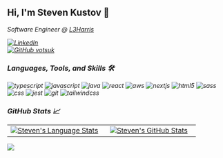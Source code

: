 ## Hi, I'm Steven Kustov 👋

<p><em>Software Engineer @ <a href="https://l3harris.com/">L3Harris

[![LinkedIn](https://img.shields.io/badge/StevenKustov-%230077B5.svg?style=for-the-badge&logo=linkedin&logoColor=white)](https://www.linkedin.com/in/votsuk/)
<br />
[![GitHub votsuk](https://img.shields.io/github/followers/votsuk?label=follow&style=social)](https://github.com/votsuk)

### Languages, Tools, and Skills 🛠

<div>
<img src='https://img.shields.io/badge/typescript-%23007ACC.svg?style=for-the-badge&logo=typescript&logoColor=white' alt='typescript' />
<img src='https://img.shields.io/badge/javascript-%23323330.svg?style=for-the-badge&logo=javascript&logoColor=%23F7DF1E' alt='javascript' />
<img src='https://img.shields.io/badge/java-%23ED8B00.svg?style=for-the-badge&logo=openjdk&logoColor=white' alt='java' />
<img src='https://img.shields.io/badge/react-%2320232a.svg?style=for-the-badge&logo=react&logoColor=%2361DAFB' alt='react' />
<img src='https://img.shields.io/badge/AWS-%23FF9900.svg?style=for-the-badge&logo=amazon-aws&logoColor=white' alt='aws' />
<img src='https://img.shields.io/badge/next.js-19191A?style=for-the-badge&logo=nextdotjs&logoColor=white' alt='nextjs' />
<img src='https://img.shields.io/badge/HTML5-E34F26?style=for-the-badge&logo=html5&logoColor=white' alt='html5' />
<img src='https://img.shields.io/badge/SASS-hotpink.svg?style=for-the-badge&logo=SASS&logoColor=white' alt='sass' />
<img src='https://img.shields.io/badge/CSS3-1572B6?style=for-the-badge&logo=css3&logoColor=white' alt='css' />
<img src='https://img.shields.io/badge/Jest-C21325?style=for-the-badge&logo=jest&logoColor=white' alt='jest' />
<img src='https://img.shields.io/badge/git-%23F05033.svg?style=for-the-badge&logo=git&logoColor=white' alt='git' />
<img src='https://img.shields.io/badge/tailwindcss-%2338B2AC.svg?style=for-the-badge&logo=tailwind-css&logoColor=white' alt='tailwindcss' />
</div>
  
### GitHub Stats 📈
<div>
  <table width="100%">
    <tbody>
      <tr>
        <td width="50%" style="border: none !important;">
        <div align="center" width="100%">
          <a href="https://github.com/jeffreyc86">
            <img src="https://github-readme-stats.vercel.app/api/top-langs/?username=votsuk&hide=ruby&layout=compact&hide_border=true&langs_count=6" alt="Steven's Language Stats" vertical-align="middle"/>
          </a>
        </div>
        </td>
        <td width="50%" style="border: none !important;">
        <div align="center" width="100%">
          <a href="https://github.com/votsuk">
            <!-- <img src="https://awesome-github-stats.azurewebsites.net/user-stats/jeffreyc86?cardType=github&theme=github" alt="Jeffrey's GitHub Stats" /> -->
            <img src="https://github-readme-stats.vercel.app/api?username=votsuk&show_icons=true&hide=stars&hide_border=true" alt="Steven's GitHub Stats" vertical-align="middle"/>
          </a>
        </div>
        </td>
      </tr>
    </tbody>
  <table>
<div>

![](https://komarev.com/ghpvc/?username=votsuk&label=Profile+Views)
